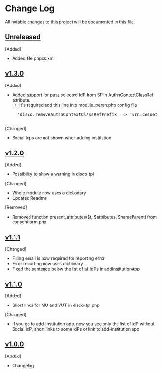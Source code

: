 # Change Log
All notable changes to this project will be documented in this file.

## [Unreleased]
[Added]
- Added file phpcs.xml

## [v1.3.0]
[Added]
- Added support for pass selected IdP from SP in AuthnContextClassRef attribute.
    - It's required add this line into module_perun.php config file 
    <pre>
    'disco.removeAuthnContextClassRefPrefix' => 'urn:cesnet:proxyidp:',
    </pre> 

[Changed]
- Social Idps are not shown when adding institution

## [v1.2.0]
[Added]
- Possibility to show a warning in disco-tpl

[Changed]
- Whole module now uses a dictionary
- Updated Readme

[Removed]
- Removed function present_attributes($t, $attributes, $nameParent) from consentform.php

## [v1.1.1]
[Changed]
- Filling email is now required for reporting error
- Error reporting now uses dictionary
- Fixed the sentence below the list of all IdPs in addInstitutionApp

## [v1.1.0]
[Added]
- Short links for MU and VUT in disco-tpl.php

[Changed]
- If you go to add-institution app, now you see only the list of IdP without Social IdP, short links to some IdPs or link to add-institution app

## [v1.0.0]
[Added]
- Changelog

[Unreleased]: https://github.com/ICS-MU/ceitec-aai-proxy-idp-template/tree/master
[v1.3.0]: https://github.com/ICS-MU/ceitec-aai-proxy-idp-template/tree/v1.3.0
[v1.2.0]: https://github.com/ICS-MU/ceitec-aai-proxy-idp-template/tree/v1.2.0
[v1.1.1]: https://github.com/ICS-MU/ceitec-aai-proxy-idp-template/tree/v1.1.1
[v1.1.0]: https://github.com/ICS-MU/ceitec-aai-proxy-idp-template/tree/v1.1.0
[v1.0.0]: https://github.com/ICS-MU/ceitec-aai-proxy-idp-template/tree/v1.0.0
